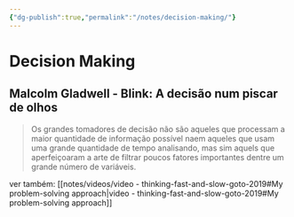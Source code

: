 ```yaml
---
{"dg-publish":true,"permalink":"/notes/decision-making/"}
---
```


# Decision Making

## Malcolm Gladwell - Blink: A decisão num piscar de olhos

> Os grandes tomadores de decisão não são aqueles que processam a maior quantidade de informação possível naem aqueles que usam uma grande quantidade de tempo analisando, mas sim aquels que aperfeiçoaram a arte de filtrar poucos fatores importantes dentre um grande número de variáveis.

ver também: [[notes/videos/video - thinking-fast-and-slow-goto-2019#My problem-solving approach\|video - thinking-fast-and-slow-goto-2019#My problem-solving approach]]

